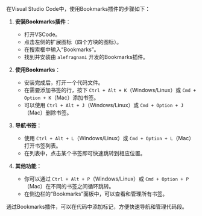 在Visual Studio Code中，使用Bookmarks插件的步骤如下：

1. **安装Bookmarks插件**：
   - 打开VSCode。
   - 点击左侧的扩展图标（四个方块的图标）。
   - 在搜索框中输入“Bookmarks”。
   - 找到并安装由 `alefragnani` 开发的Bookmarks插件。

2. **使用Bookmarks**：
   - 安装完成后，打开一个代码文件。
   - 在需要添加书签的行，按下 `Ctrl + Alt + K`（Windows/Linux）或 `Cmd + Option + K`（Mac）添加书签。
   - 可以使用 `Ctrl + Alt + J`（Windows/Linux）或 `Cmd + Option + J`（Mac）删除书签。

3. **导航书签**：
   - 使用 `Ctrl + Alt + L`（Windows/Linux）或 `Cmd + Option + L`（Mac）打开书签列表。
   - 在列表中，点击某个书签即可快速跳转到相应位置。

4. **其他功能**：
   - 你可以通过 `Ctrl + Alt + P`（Windows/Linux）或 `Cmd + Option + P`（Mac）在不同的书签之间循环跳转。
   - 在侧边栏的“Bookmarks”面板中，可以查看和管理所有书签。

通过Bookmarks插件，可以在代码中添加标记，方便快速导航和管理代码段。